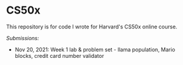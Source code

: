 <h1>CS50x</h1>

This repository is for code I wrote for Harvard's CS50x online course.

<i>Submissions:</i>

* Nov 20, 2021: Week 1 lab & problem set - llama population, Mario blocks, credit card number validator